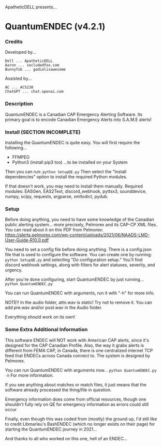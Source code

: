 ApatheticDELL presents...
# QuantumENDEC (v4.2.1)

### Credits
Developed by...
```
Dell ... ApatheticDELL
Aaron ... secludedfox.com
BunnyTub ... gadielisawesome
```

Assisted by...
```
AC ... AC5230
ChatGPT ... chat.openai.com
```

### Description
QuantumENDEC is a Canadian CAP Emergency Alerting Software. Its primary goal is to encode Canadian Emergency Alerts into S.A.M.E alerts!

### Install (SECTION INCOMPLETE)
Installing the QuantumENDEC is quite easy.
You will first require the following...
- FFMPEG
- Python3 (install pip3 too)
...to be installed on your System

Then you can run:
```python SetupQE.py```
Then select the "Install dependencies" option to install the required Python modules.  

If that doesn't work, you may need to install them manually.
Required modules: EASGen, EAS2Text, discord_webhook, pyttsx3, sounddevice, numpy, scipy, requests, argparse, xmltodict, pydub.

### Setup
Before doing anything, you need to have some knowledge of the Canadian public alerting system... more precisely, Pelmorex and its CAP-CP XML files.
You can read about it on this PDF from Pelmorex: https://alerts.pelmorex.com/wp-content/uploads/2021/06/NAADS-LMD-User-Guide-R10.0.pdf

You need to set a config file before doing anything.
There is a config.json file that is used to configure the software.
You can create one by running: ```python SetupQE.py``` and selecting "Do configuration setup."
You'll find discord webhook settings, along with filters for alert statuses, severity, and urgency.

After you're done configuring, start QuantumENDEC by just running...
```python QuantumENDEC.py```

You can run QuantumENDEC with arguments, run it with "-h" for more info.

NOTE!!
In the audio folder, attn.wav is static! Try not to remove it.
You can add pre.wav and/or post.wav in the Audio folder.

Everything should work on its own!

### Some Extra Additional Information
This software ENDEC will NOT work with American CAP alerts, since it's designed for the CAP Canadian Profile. Also, the way it grabs alerts is different from FEMA CAP, in Canada, there is one centralized internet TCP feed that ENDECs across Canada connect to. The system is designed by Pelmorex.

You can run QuantumENDEC with arguments now...
```python QuantumENDEC.py -h```
For more information.

If you see anything about matches or match files, it just means that the software already processed the thing/file in question.

Emergency information does come from official resources, though one shouldn't fully rely on QE for emergency information as errors could still occur

Finally, even though this was coded from (mostly) the ground up, I'd still like to credit Libmarleu's BashENDEC (which no longer exists on their page) for starting the QuantumENDEC journey in 2021...

And thanks to all who worked on this one, hell of an ENDEC...